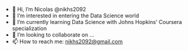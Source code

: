 - 👋 Hi, I’m Nicolas @nikhs2092
- 👀 I’m interested in entering the Data Science world
- 🌱 I’m currently learning Data Science with Johns Hopkins' Coursera specialization
- 💞️ I’m looking to collaborate on ...
- 📫 How to reach me: nikhs2092@gmail.com

<!---
nikhs2092/nikhs2092 is a ✨ special ✨ repository because its `README.md` (this file) appears on your GitHub profile.
You can click the Preview link to take a look at your changes.
--->
